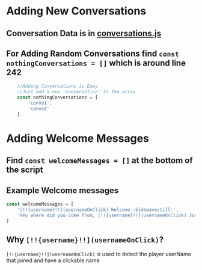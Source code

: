 # Adding New Conversations
## Conversation Data is in [conversations.js](https://github.com/MrBacon470/Void-Development-Incremental/blob/main/src/conversations.js)
## For Adding Random Conversations find `const nothingConversations = []` which is around line 242
```js
    //Adding Conversations is Easy
    //Just add a new 'conversation' to the array
    const nothingConversations = [
        'convo1',
        'convo2'
    ]
```
# Adding Welcome Messages
## Find `const welcomeMessages = []` at the bottom of the script
## Example Welcome messages
```js
const welcomeMessages = [
    '[!!{username}!!](usernameOnClick) Welcome :blobwavestill:',
    'Hey where did you come from, [!!{username}!!](usernameOnClick) Just Appeared'
]
```
## Why `[!!{username}!!](usernameOnClick)`? 
`[!!{username}!!](usernameOnClick)` is used to detect the player userName that joined and have a clickable name
